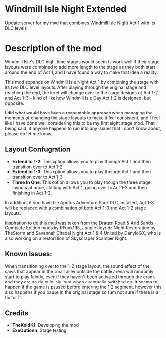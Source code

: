 # Windmill Isle Night Extended
Update server for my mod that combines Windmill Isle Night Act 1 with its DLC levels


# Description of the mod
Windmill Isle's DLC night time stages would seem to work well if their stage layouts were combined to add more length to the stage as they both start around the end of Act 1, and I have found a way to make that idea a reality.

This mod expands on Windmill Isle Night Act 1 by combining the stage with its two DLC level layouts. After playing through the original stage and reaching the end, the level will change over to the stage designs of Act 1-2 and Act 1-3 - kind of like how Windmill Isle Day Act 1-2 is designed, but opposite.

I did what would have been a respectable approach when managing the moments of changing the stage layouts to make it feel consistent, and I feel like I have done well considering this to be my first night stage mod. That being said, if anyone happens to run into any issues that I don't know about, please do let me know.

## Layout Confugration

- **Extend to 1-2**: This option allows you to play through Act 1 and then transition over to Act 1-2
- **Extend to 1-3**: This option allows you to play through Act 1 and then transition over to Act 1-3
- **Three In One**: This option allows you to play though the three stage layouts at once, starting with Act 1, going over to Act 1-3 and then finishing in Act 1-2.

In addition, if you have the Apotos Adventure Pack DLC installed, Act 1-3 will be replaced with a combination of both Act 1-3 and Act 1-2 stage layouts.

Inspiration to do this mod was taken from the Dragon Road & Arid Sands - Complete Edition mods by RFunk195, Jungle Joyride Night Restoration by TheStorm and Savannah Citadel Night Act 1 & 4 United by DanyloGX, who is also working on a restoration of Skyscraper Scamper Night.

## Known Issues:

When transitioning over to the 1-2 stage layout, the sound effect of the saws that appear in the small alley outside the battle arena will randomly start to play faintly, even if they haven't been activated through the crank ~~and they are so ridiculously loud when eventually switched on~~. It seems to happen if the game is paused before entering the 1-2 segment, however this also happens if you pause in the original stage so I am not sure if there is a fix for it.


## Credits
- **TheKoldK1**: Developing the mod
- **ExeQutionn**: Stage testing
